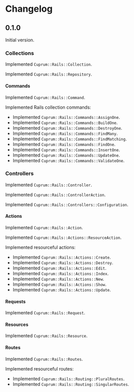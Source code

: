 # Changelog

## 0.1.0

Initial version.

### Collections

Implemented `Cuprum::Rails::Collection`.

Implemented `Cuprum::Rails::Repository`.

#### Commands

Implemented `Cuprum::Rails::Command`.

Implemented Rails collection commands:

- Implemented `Cuprum::Rails::Commands::AssignOne`.
- Implemented `Cuprum::Rails::Commands::BuildOne`.
- Implemented `Cuprum::Rails::Commands::DestroyOne`.
- Implemented `Cuprum::Rails::Commands::FindMany`.
- Implemented `Cuprum::Rails::Commands::FindMatching`.
- Implemented `Cuprum::Rails::Commands::FindOne`.
- Implemented `Cuprum::Rails::Commands::InsertOne`.
- Implemented `Cuprum::Rails::Commands::UpdateOne`.
- Implemented `Cuprum::Rails::Commands::ValidateOne`.

### Controllers

Implemented `Cuprum::Rails::Controller`.

Implemented `Cuprum::Rails::ControllerAction`.

Implemented `Cuprum::Rails::Controllers::Configuration`.

#### Actions

Implemented `Cuprum::Rails::Action`.

Implemented `Cuprum::Rails::Actions::ResourceAction`.

Implemented resourceful actions:

- Implemented `Cuprum::Rails::Actions::Create`.
- Implemented `Cuprum::Rails::Actions::Destroy`.
- Implemented `Cuprum::Rails::Actions::Edit`.
- Implemented `Cuprum::Rails::Actions::Index`.
- Implemented `Cuprum::Rails::Actions::New`.
- Implemented `Cuprum::Rails::Actions::Show`.
- Implemented `Cuprum::Rails::Actions::Update`.

#### Requests

Implemented `Cuprum::Rails::Request`.

#### Resources

Implemented `Cuprum::Rails::Resource`.

#### Routes

Implemented `Cuprum::Rails::Routes`.

Implemented resourceful routes:

- Implemented `Cuprum::Rails::Routing::PluralRoutes`.
- Implemented `Cuprum::Rails::Routing::SingularRoutes`.
